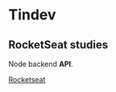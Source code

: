 # Tindev

## RocketSeat studies

Node backend **API**.

[Rocketseat](https://github.com/Rocketseat)
